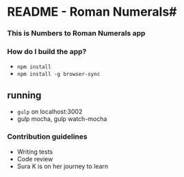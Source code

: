 # README - Roman Numerals#

### This is Numbers to Roman Numerals app ###


### How do I build the app? ###
* `npm install`
*  `npm install -g browser-sync`


## running
* `gulp` on localhost:3002
*  gulp mocha, gulp watch-mocha


### Contribution guidelines ###

* Writing tests
* Code review
* Sura K is on her journey to learn 






